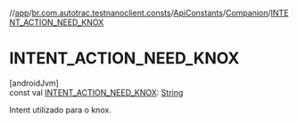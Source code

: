 //[app](../../../../index.md)/[br.com.autotrac.testnanoclient.consts](../../index.md)/[ApiConstants](../index.md)/[Companion](index.md)/[INTENT_ACTION_NEED_KNOX](-i-n-t-e-n-t_-a-c-t-i-o-n_-n-e-e-d_-k-n-o-x.md)

# INTENT_ACTION_NEED_KNOX

[androidJvm]\
const val [INTENT_ACTION_NEED_KNOX](-i-n-t-e-n-t_-a-c-t-i-o-n_-n-e-e-d_-k-n-o-x.md): [String](https://kotlinlang.org/api/latest/jvm/stdlib/kotlin/-string/index.html)

Intent utilizado para o knox.
